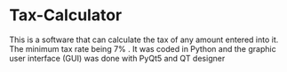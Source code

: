 # Tax-Calculator
This is a software that can calculate the tax of any amount entered into it. The minimum tax rate being 7% . It was coded in Python and the graphic user interface (GUI) was done with PyQt5 and QT designer
